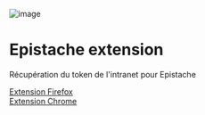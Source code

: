 ![image](https://github.com/Epistachios/epistache-extension/blob/main/firefox/icons/icon_128.png)
# Epistache extension
Récupération du token de l'intranet pour Epistache

[Extension Firefox](https://addons.mozilla.org/fr/firefox/addon/epistache/)<br>
[Extension Chrome](https://chrome.google.com/webstore/detail/epistache/chibcfdaemfkmieakdijmhklljnacgen)
